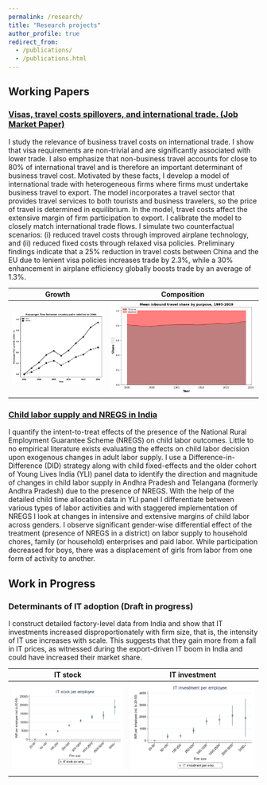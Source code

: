 ```yaml
---
permalink: /research/
title: "Research projects"
author_profile: true
redirect_from: 
  - /publications/
  - /publications.html
---
```


## Working Papers
### [Visas, travel costs spillovers, and international trade. (Job Market Paper)](https://lalitsethia.github.io/files/jmp.pdf)

I study the relevance of business travel costs on international trade. I show that visa requirements are non-trivial and are significantly associated with lower trade. I also emphasize that non-business travel accounts for close to 80% of international travel and is therefore an important determinant of business travel cost. Motivated by these facts, I develop a model of international trade with heterogeneous firms where firms must undertake business travel to export. The model incorporates a travel sector that provides travel services to both tourists and business travelers, so the price of travel is determined in equilibrium. In the model, travel costs affect the extensive margin of firm participation to export. I calibrate the model to closely match international trade flows. I simulate two counterfactual scenarios: (i) reduced travel costs through improved airplane technology, and (ii) reduced fixed costs through relaxed visa policies. Preliminary findings indicate that a 25% reduction in travel costs between China and the EU due to lenient visa policies increases trade by 2.3%, while a 30% enhancement in airplane efficiency globally boosts trade by an average of 1.3%.

Growth             |  Composition
:-------------------------:|:-------------------------:
![Passenger flow growth relative to 2004](/images/PassengerFlow_RelativeTo2004.png)  |  ![Passenger Composition](/images/PersonalVsBusinessTravelShare_v1.png)

### [Child labor supply and NREGS in India](https://lalitsethia.github.io/files/childlabor.pdf)
I quantify the intent-to-treat effects of the presence of the National Rural Employment Guarantee Scheme (NREGS) on child labor outcomes. Little to no empirical literature exists evaluating the effects on child labor decision upon exogenous changes in adult labor supply. I use a Difference-in-Difference (DID) strategy along with child fixed-effects and the older cohort of Young Lives India (YLI) panel data to identify the direction and magnitude of changes in child labor supply in Andhra Pradesh and Telangana (formerly Andhra Pradesh) due to the presence of NREGS. With the help of the detailed child time allocation data in YLI panel I differentiate between various types of labor activities and with staggered implementation of NREGS I look at changes in intensive and extensive margins of child labor across genders. I observe significant gender-wise differential effect of the treatment (presence of NREGS in a district) on labor supply to household chores, family (or household) enterprises and paid labor. While participation decreased for boys, there was a displacement of girls from labor from one form of activity to another.

## Work in Progress
### Determinants of IT adoption (Draft in progress)
I construct detailed factory-level data from India and show that IT investments increased disproportionately with firm size,  that is, the intensity of IT use increases with scale. This suggests that they gain more from a fall in IT prices, as witnessed during the export-driven IT boom in India and could have increased their market share.

IT stock             |  IT investment
:-------------------------:|:-------------------------:
![Stock](/images/ITStockperEmployee.png)  |  ![Investment](/images/ITInvestperEmployee.png)




